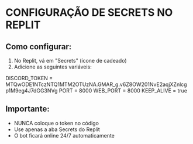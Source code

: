 # CONFIGURAÇÃO DE SECRETS NO REPLIT

## Como configurar:
1. No Replit, vá em "Secrets" (ícone de cadeado)
2. Adicione as seguintes variáveis:

DISCORD_TOKEN = MTQwODE1NTczNTQ1MTM2OTUzNA.GMAR_g.v6Z8OW201NvE2aqjXZnlcgp1M9eg4J7dGG3NVg
PORT = 8000
WEB_PORT = 8000
KEEP_ALIVE = true

## Importante:
- NUNCA coloque o token no código
- Use apenas a aba Secrets do Replit
- O bot ficará online 24/7 automaticamente
